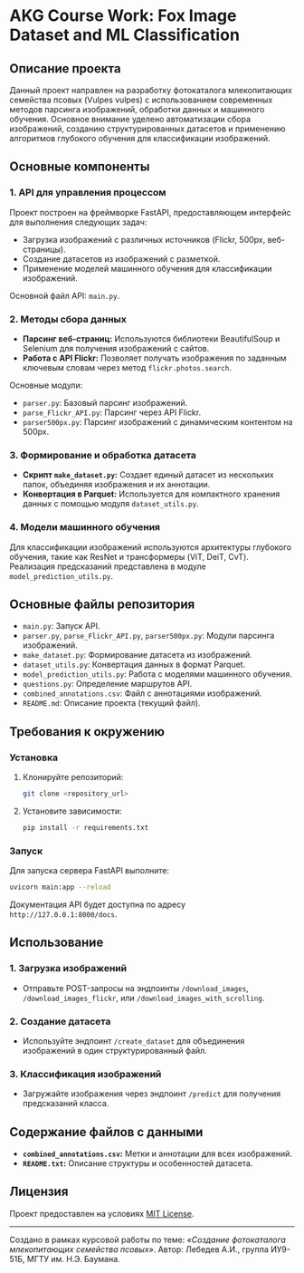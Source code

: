 # AKG Course Work: Fox Image Dataset and ML Classification

## Описание проекта

Данный проект направлен на разработку фотокаталога млекопитающих семейства псовых (Vulpes vulpes) с использованием современных методов парсинга изображений, обработки данных и машинного обучения. Основное внимание уделено автоматизации сбора изображений, созданию структурированных датасетов и применению алгоритмов глубокого обучения для классификации изображений.

## Основные компоненты

### 1. API для управления процессом
Проект построен на фреймворке FastAPI, предоставляющем интерфейс для выполнения следующих задач:
- Загрузка изображений с различных источников (Flickr, 500px, веб-страницы).
- Создание датасетов из изображений с разметкой.
- Применение моделей машинного обучения для классификации изображений.

Основной файл API: `main.py`.

### 2. Методы сбора данных
- **Парсинг веб-страниц:** Используются библиотеки BeautifulSoup и Selenium для получения изображений с сайтов.
- **Работа с API Flickr:** Позволяет получать изображения по заданным ключевым словам через метод `flickr.photos.search`.

Основные модули:
- `parser.py`: Базовый парсинг изображений.
- `parse_Flickr_API.py`: Парсинг через API Flickr.
- `parser500px.py`: Парсинг изображений с динамическим контентом на 500px.

### 3. Формирование и обработка датасета
- **Скрипт `make_dataset.py`:** Создает единый датасет из нескольких папок, объединяя изображения и их аннотации.
- **Конвертация в Parquet:** Используется для компактного хранения данных с помощью модуля `dataset_utils.py`.

### 4. Модели машинного обучения
Для классификации изображений используются архитектуры глубокого обучения, такие как ResNet и трансформеры (ViT, DeiT, CvT). Реализация предсказаний представлена в модуле `model_prediction_utils.py`.

## Основные файлы репозитория
- `main.py`: Запуск API.
- `parser.py`, `parse_Flickr_API.py`, `parser500px.py`: Модули парсинга изображений.
- `make_dataset.py`: Формирование датасета из изображений.
- `dataset_utils.py`: Конвертация данных в формат Parquet.
- `model_prediction_utils.py`: Работа с моделями машинного обучения.
- `questions.py`: Определение маршрутов API.
- `combined_annotations.csv`: Файл с аннотациями изображений.
- `README.md`: Описание проекта (текущий файл).

## Требования к окружению

### Установка
1. Клонируйте репозиторий:
   ```bash
   git clone <repository_url>
   ```
2. Установите зависимости:
   ```bash
   pip install -r requirements.txt
   ```

### Запуск
Для запуска сервера FastAPI выполните:
```bash
uvicorn main:app --reload
```
Документация API будет доступна по адресу `http://127.0.0.1:8000/docs`.

## Использование

### 1. Загрузка изображений
- Отправьте POST-запросы на эндпоинты `/download_images`, `/download_images_flickr`, или `/download_images_with_scrolling`.

### 2. Создание датасета
- Используйте эндпоинт `/create_dataset` для объединения изображений в один структурированный файл.

### 3. Классификация изображений
- Загружайте изображения через эндпоинт `/predict` для получения предсказаний класса.

## Содержание файлов с данными
- **`combined_annotations.csv`:** Метки и аннотации для всех изображений.
- **`README.txt`:** Описание структуры и особенностей датасета.

## Лицензия
Проект предоставлен на условиях [MIT License](LICENSE).

---

Создано в рамках курсовой работы по теме: *«Создание фотокаталога млекопитающих семейства псовых»*. Автор: Лебедев А.И., группа ИУ9-51Б, МГТУ им. Н.Э. Баумана.
